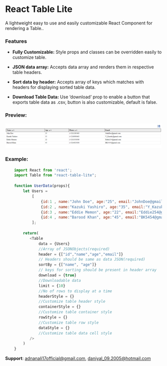 # React Table Lite

A lightweight easy to use and easily customizable React Component for rendering a Table..

### Features

 - **Fully Customizable:**
    Style props and classes can be overridden easily to customize table.

 - **JSON data array:**
    Accepts data array and renders them in respective table headers.
    
 - **Sort data by header:**
    Accepts array of keys which matches with headers for displaying sorted table data.    

 - **Download Table Data:**
    Use ‘download’ prop to enable a button that exports table data as .csv, button is also customizable, default is false.

  ### Preview:  
 <img src="https://github.com/adnanali17official/react-table-lite/blob/master/preview.png" alt="react-table-lite-preview" />

 ### Example:
```js  
    import React from 'react';
    import Table from "react-table-lite";
    
    function UserData(props){
    	let Users = 
			[
				{id:1 , name:"John Doe", age:"25", email:"JohnDoe@gmail.com"},
				{id:2 , name:"Kazuki Yashiro", age:"35", email:"Y_Kazuki@gmail.com"},
				{id:3 , name:"Eddie Memon", age:"22", email:"Eddie254@gmail.com"},
				{id:4 , name:"Barood Khan", age:"45", email:"BK5454@gmail.com"},
			];
	
		return(
		   <Table
			   data = {Users}		
			   //Array of JSONObjects(required)
			   header = {["id","name","age","email"]}  
			   // Headers should be same as data JSON(required)
			   sortBy = {["name", "age"]}
			   // keys for sorting should be present in header array
			   download = {true}
			   //Downloadable data 
			   limit = {10}
			   //No of rows to display at a time
			   headerStyle = {}
			   //Customize table header style
			   containerStyle = {}
			   //Customize table container style
			   rowStyle = {}
			   //Customize table row style
			   dataStyle = {}
			   //Customize table data cell style
		   />
		)
	}
```
**Support**:  adnanali17official@gmail.com, daniyal_09.2005@hotmail.com
